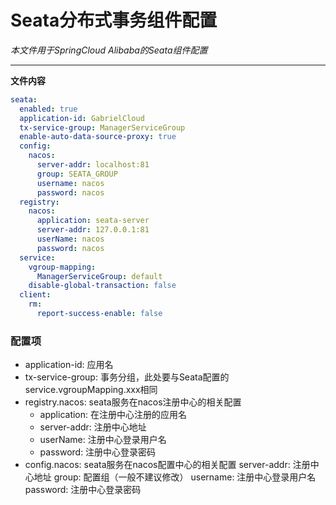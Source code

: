 # Seata分布式事务组件配置

*本文件用于SpringCloud Alibaba的Seata组件配置*
***

**文件内容**
```yaml
seata:
  enabled: true
  application-id: GabrielCloud
  tx-service-group: ManagerServiceGroup
  enable-auto-data-source-proxy: true
  config:
    nacos:
      server-addr: localhost:81
      group: SEATA_GROUP
      username: nacos
      password: nacos
  registry:
    nacos:
      application: seata-server
      server-addr: 127.0.0.1:81
      userName: nacos
      password: nacos
  service:
    vgroup-mapping:
      ManagerServiceGroup: default
    disable-global-transaction: false
  client:
    rm:
      report-success-enable: false
```

### 配置项
* application-id: 应用名
* tx-service-group: 事务分组，此处要与Seata配置的service.vgroupMapping.xxx相同
* registry.nacos: seata服务在nacos注册中心的相关配置
    * application: 在注册中心注册的应用名
    * server-addr: 注册中心地址
    * userName: 注册中心登录用户名
    * password: 注册中心登录密码
* config.nacos: seata服务在nacos配置中心的相关配置
  server-addr: 注册中心地址
  group: 配置组（一般不建议修改）
  username: 注册中心登录用户名
  password: 注册中心登录密码